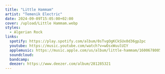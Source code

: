 ```yaml
---
title: "Little Hammam"
artist: "Temenik Electric"
date: 2024-09-09T15:05:00+02:00
cover: /upload/Little Hammam.webp
styles:
  - Algerian Rock
links:
  spotify: https://play.spotify.com/album/0sTvgOgKCkSUx0d36gp2pc
  youtube: https://music.youtube.com/watch?v=wOsxWuulUIY
  applemusic: https://music.apple.com/us/album/little-hammam/1600678005?uo=4
  soundcloud:
  bandcamp:
  deezer: https://www.deezer.com/album/281285321
---
```


